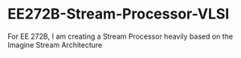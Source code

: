 # EE272B-Stream-Processor-VLSI
For EE 272B, I am creating a Stream Processor heavily based on the Imagine Stream Architecture

